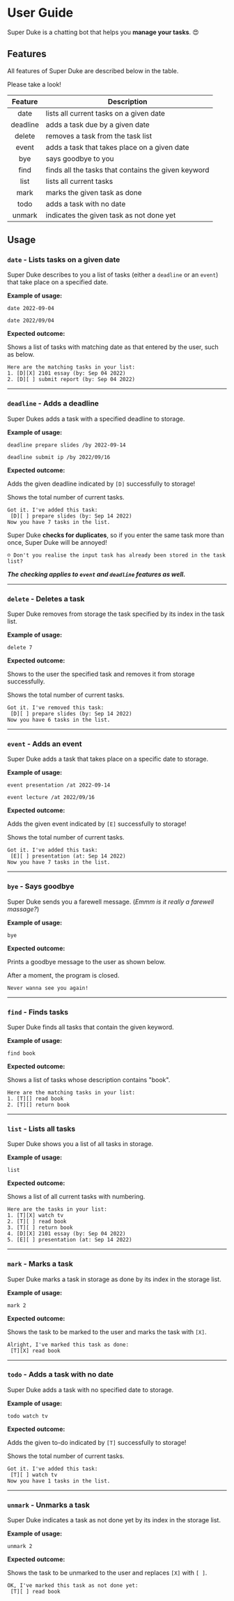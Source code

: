 # User Guide

Super Duke is a chatting bot that helps you **manage your tasks**. :heart_eyes:

## Features 

All features of Super Duke are described below in the table.

Please take a look!

| **Feature** | **Description**                                     |
|:-----------:|-----------------------------------------------------|
|    date     | lists all current tasks on a given date             |
|  deadline   | adds a task due by a given date                     |
|   delete    | removes a task from the task list                   |
|    event    | adds a task that takes place on a given date        |
|     bye     | says goodbye to you                                 |
|    find     | finds all the tasks that contains the given keyword |
|    list     | lists all current tasks                             |
|    mark     | marks the given task as done                        |
|    todo     | adds a task with no date                            |                                              
|   unmark    | indicates the given task as not done yet            |

## Usage

### `date` - Lists tasks on a given date

Super Duke describes to you a list of tasks (either a `deadline` or an `event`) that take place on a specified date.

**Example of usage:**

`date 2022-09-04`

`date 2022/09/04`

**Expected outcome:**

Shows a list of tasks with matching date as that entered by the user, such as below.

```
Here are the matching tasks in your list:
1. [D][X] 2101 essay (by: Sep 04 2022)
2. [D][ ] submit report (by: Sep 04 2022)
```

-------------------

### `deadline` - Adds a deadline

Super Dukes adds a task with a specified deadline to storage.

**Example of usage:**

`deadline prepare slides /by 2022-09-14`

`deadline submit ip /by 2022/09/16`

**Expected outcome:**

Adds the given deadline indicated by `[D]` successfully to storage!

Shows the total number of current tasks.

```
Got it. I've added this task:
 [D][ ] prepare slides (by: Sep 14 2022)
Now you have 7 tasks in the list.
```

Super Duke **checks for duplicates**, so if you enter the same task more than once, Super Duke will be annoyed!

```
☹ Don't you realise the input task has already been stored in the task list?
```

***The checking applies to `event` and `deadline` features as well.***

-------------------

### `delete` - Deletes a task

Super Duke removes from storage the task specified by its index in the task list.

**Example of usage:**

`delete 7`

**Expected outcome:**

Shows to the user the specified task and removes it from storage successfully.

Shows the total number of current tasks.

```
Got it. I've removed this task:
 [D][ ] prepare slides (by: Sep 14 2022)
Now you have 6 tasks in the list.
```

-------------------

### `event` - Adds an event

Super Duke adds a task that takes place on a specific date to storage.

**Example of usage:**

`event presentation /at 2022-09-14`

`event lecture /at 2022/09/16`

**Expected outcome:**

Adds the given event indicated by `[E]` successfully to storage!

Shows the total number of current tasks.

```
Got it. I've added this task:
 [E][ ] presentation (at: Sep 14 2022)
Now you have 7 tasks in the list.
```

-------------------

### `bye` - Says goodbye

Super Duke sends you a farewell message. (*Emmm is it really a farewell massage?*)

**Example of usage:**

`bye`

**Expected outcome:**

Prints a goodbye message to the user as shown below.

After a moment, the program is closed.

```
Never wanna see you again!
```

-------------------

### `find` - Finds tasks

Super Duke finds all tasks that contain the given keyword.

**Example of usage:**

`find book`

**Expected outcome:**

Shows a list of tasks whose description contains "book".

```
Here are the matching tasks in your list:
1. [T][] read book
2. [T][] return book
```

-------------------

### `list` - Lists all tasks

Super Duke shows you a list of all tasks in storage.

**Example of usage:**

`list`

**Expected outcome:**

Shows a list of all current tasks with numbering.

```
Here are the tasks in your list:
1. [T][X] watch tv
2. [T][ ] read book
3. [T][ ] return book
4. [D][X] 2101 essay (by: Sep 04 2022)
5. [E][ ] presentation (at: Sep 14 2022)
```

-------------------

### `mark` - Marks a task

Super Duke marks a task in storage as done by its index in the storage list.

**Example of usage:**

`mark 2`

**Expected outcome:**

Shows the task to be marked to the user and marks the task with `[X]`.

```
Alright, I've marked this task as done:
 [T][X] read book
```

-------------------

### `todo` - Adds a task with no date

Super Duke adds a task with no specified date to storage.

**Example of usage:**

`todo watch tv`

**Expected outcome:**

Adds the given to-do indicated by `[T]` successfully to storage!

Shows the total number of current tasks.

```
Got it. I've added this task:
 [T][ ] watch tv
Now you have 1 tasks in the list.
```

-------------------

### `unmark` - Unmarks a task

Super Duke indicates a task as not done yet by its index in the storage list.

**Example of usage:**

`unmark 2`

**Expected outcome:**

Shows the task to be unmarked to the user and replaces `[X]` with `[ ]`.

```
OK, I've marked this task as not done yet:
 [T][ ] read book
```
